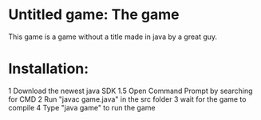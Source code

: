 # Untitled game: The game

This game is a game without a title made in java by a great guy.

# Installation:
1 Download the newest java SDK
1.5 Open Command Prompt by searching for CMD
2 Run "javac game.java" in the src folder
3 wait for the game to compile
4 Type "java game" to run the game
